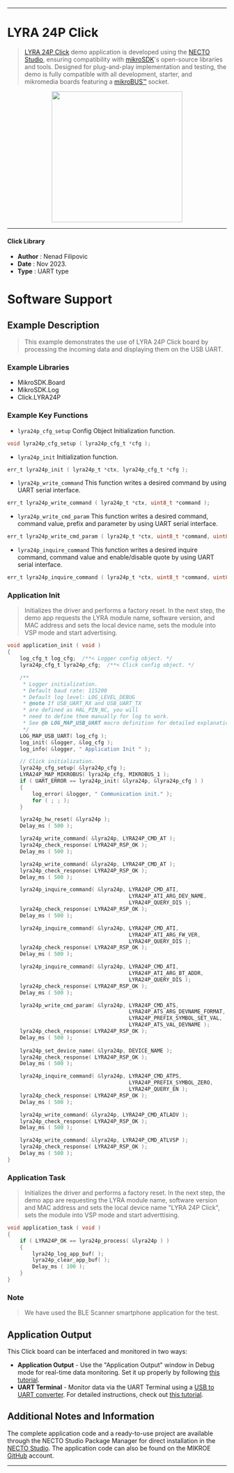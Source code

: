 
---
# LYRA 24P Click

> [LYRA 24P Click](https://www.mikroe.com/?pid_product=MIKROE-6021) demo application is developed using
the [NECTO Studio](https://www.mikroe.com/necto), ensuring compatibility with [mikroSDK](https://www.mikroe.com/mikrosdk)'s
open-source libraries and tools. Designed for plug-and-play implementation and testing, the demo is fully compatible with
all development, starter, and mikromedia boards featuring a [mikroBUS&trade;](https://www.mikroe.com/mikrobus) socket.

<p align="center">
  <img src="https://www.mikroe.com/?pid_product=MIKROE-6021&image=1" height=300px>
</p>

---

#### Click Library

- **Author**        : Nenad Filipovic
- **Date**          : Nov 2023.
- **Type**          : UART type

# Software Support

## Example Description

> This example demonstrates the use of LYRA 24P Click board by processing
> the incoming data and displaying them on the USB UART.

### Example Libraries

- MikroSDK.Board
- MikroSDK.Log
- Click.LYRA24P

### Example Key Functions

- `lyra24p_cfg_setup` Config Object Initialization function.
```c
void lyra24p_cfg_setup ( lyra24p_cfg_t *cfg );
```

- `lyra24p_init` Initialization function.
```c
err_t lyra24p_init ( lyra24p_t *ctx, lyra24p_cfg_t *cfg );
```

- `lyra24p_write_command` This function writes a desired command by using UART serial interface.
```c
err_t lyra24p_write_command ( lyra24p_t *ctx, uint8_t *command );
```

- `lyra24p_write_cmd_param` This function writes a desired command, command value, prefix and parameter by using UART serial interface.
```c
err_t lyra24p_write_cmd_param ( lyra24p_t *ctx, uint8_t *command, uint8_t *cmd_val, uint8_t *prefix, uint8_t *param );
```

- `lyra24p_inquire_command` This function writes a desired inquire command, command value and enable/disable quote by using UART serial interface.
```c
err_t lyra24p_inquire_command ( lyra24p_t *ctx, uint8_t *command, uint8_t *cmd_val, uint8_t en_query );
```

### Application Init

> Initializes the driver and performs a factory reset. 
> In the next step, the demo app requests the LYRA module name, software version, 
> and MAC address and sets the local device name, 
> sets the module into VSP mode and start advertising.

```c
void application_init ( void ) 
{
    log_cfg_t log_cfg;  /**< Logger config object. */
    lyra24p_cfg_t lyra24p_cfg;  /**< Click config object. */

    /** 
     * Logger initialization.
     * Default baud rate: 115200
     * Default log level: LOG_LEVEL_DEBUG
     * @note If USB_UART_RX and USB_UART_TX 
     * are defined as HAL_PIN_NC, you will 
     * need to define them manually for log to work. 
     * See @b LOG_MAP_USB_UART macro definition for detailed explanation.
     */
    LOG_MAP_USB_UART( log_cfg );
    log_init( &logger, &log_cfg );
    log_info( &logger, " Application Init " );

    // Click initialization.
    lyra24p_cfg_setup( &lyra24p_cfg );
    LYRA24P_MAP_MIKROBUS( lyra24p_cfg, MIKROBUS_1 );
    if ( UART_ERROR == lyra24p_init( &lyra24p, &lyra24p_cfg ) ) 
    {
        log_error( &logger, " Communication init." );
        for ( ; ; );
    }

    lyra24p_hw_reset( &lyra24p );
    Delay_ms ( 500 );

    lyra24p_write_command( &lyra24p, LYRA24P_CMD_AT );
    lyra24p_check_response( LYRA24P_RSP_OK );
    Delay_ms ( 500 );

    lyra24p_write_command( &lyra24p, LYRA24P_CMD_AT );
    lyra24p_check_response( LYRA24P_RSP_OK );
    Delay_ms ( 500 );

    lyra24p_inquire_command( &lyra24p, LYRA24P_CMD_ATI, 
                                       LYRA24P_ATI_ARG_DEV_NAME, 
                                       LYRA24P_QUERY_DIS );
    lyra24p_check_response( LYRA24P_RSP_OK );
    Delay_ms ( 500 );

    lyra24p_inquire_command( &lyra24p, LYRA24P_CMD_ATI, 
                                       LYRA24P_ATI_ARG_FW_VER, 
                                       LYRA24P_QUERY_DIS );
    lyra24p_check_response( LYRA24P_RSP_OK );
    Delay_ms ( 500 );

    lyra24p_inquire_command( &lyra24p, LYRA24P_CMD_ATI, 
                                       LYRA24P_ATI_ARG_BT_ADDR, 
                                       LYRA24P_QUERY_DIS );
    lyra24p_check_response( LYRA24P_RSP_OK );
    Delay_ms ( 500 );

    lyra24p_write_cmd_param( &lyra24p, LYRA24P_CMD_ATS, 
                                       LYRA24P_ATS_ARG_DEVNAME_FORMAT, 
                                       LYRA24P_PREFIX_SYMBOL_SET_VAL, 
                                       LYRA24P_ATS_VAL_DEVNAME );
    lyra24p_check_response( LYRA24P_RSP_OK );
    Delay_ms ( 500 );
    
    lyra24p_set_device_name( &lyra24p, DEVICE_NAME );
    lyra24p_check_response( LYRA24P_RSP_OK );
    Delay_ms ( 500 );

    lyra24p_inquire_command( &lyra24p, LYRA24P_CMD_ATPS, 
                                       LYRA24P_PREFIX_SYMBOL_ZERO, 
                                       LYRA24P_QUERY_EN );
    lyra24p_check_response( LYRA24P_RSP_OK );
    Delay_ms ( 500 );

    lyra24p_write_command( &lyra24p, LYRA24P_CMD_ATLADV );
    lyra24p_check_response( LYRA24P_RSP_OK );
    Delay_ms ( 500 );

    lyra24p_write_command( &lyra24p, LYRA24P_CMD_ATLVSP );
    lyra24p_check_response( LYRA24P_RSP_OK );
    Delay_ms ( 500 );
}
```

### Application Task

> Initializes the driver and performs a factory reset. 
> In the next step, the demo app are requesting the LYRA module name, 
> software version and MAC address and sets the local device name "LYRA 24P Click",  
> sets the module into VSP mode and start adverttising.

```c
void application_task ( void ) 
{
    if ( LYRA24P_OK == lyra24p_process( &lyra24p ) ) 
    {
        lyra24p_log_app_buf( );
        lyra24p_clear_app_buf( );
        Delay_ms ( 100 );
    }
}
```

### Note

> We have used the BLE Scanner smartphone application for the test.

## Application Output

This Click board can be interfaced and monitored in two ways:
- **Application Output** - Use the "Application Output" window in Debug mode for real-time data monitoring.
Set it up properly by following [this tutorial](https://www.youtube.com/watch?v=ta5yyk1Woy4).
- **UART Terminal** - Monitor data via the UART Terminal using
a [USB to UART converter](https://www.mikroe.com/click/interface/usb?interface*=uart,uart). For detailed instructions,
check out [this tutorial](https://help.mikroe.com/necto/v2/Getting%20Started/Tools/UARTTerminalTool).

## Additional Notes and Information

The complete application code and a ready-to-use project are available through the NECTO Studio Package Manager for 
direct installation in the [NECTO Studio](https://www.mikroe.com/necto). The application code can also be found on
the MIKROE [GitHub](https://github.com/MikroElektronika/mikrosdk_click_v2) account.

---
